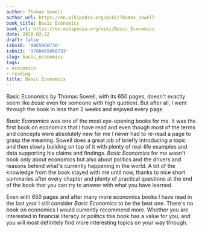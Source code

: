 ```yaml
---
author: Thomas Sowell
author_url: https://en.wikipedia.org/wiki/Thomas_Sowell
book_title: Basic Economics
book_url: https://en.wikipedia.org/wiki/Basic_Economics
date: 2020-02-22
draft: false
isbn10: '0465060730'
isbn13: '9780465060733'
slug: basic_economics
tags:
- economics
- reading
title: Basic Economics
---
```


Basic Economics by Thomas Sowell, with its 650 pages, doesn't exactly seem like
_basic_ even for someone with high quotient. But after all, I went through the
book in less than 2 weeks and enjoyed every page.

_Basic Economics_ was one of the most eye-opening books for me. It was the first
book on economics that I have read and even though most of the terms and concepts were
absolutely new for me I never had to re-read a page to grasp the meaning.
Sowell does a great job of briefly introducing a topic and then slowly building on
top of it with plenty of real-life examples and data supporting his claims and
findings. _Basic Economics_ for me wasn't book only about economics but also
about politics and the drivers and reasons behind what's currently happening
in the world. A lot of the knowledge from the book stayed with me until now, thanks
to nice short summaries after every chapter and plenty of practical questions at the end
of the book that you can try to answer with what you have learned.

Even with 650 pages and after many more economics books I have read in the last year
I still consider _Basic Economics_ to be the best one.
There's no book on economics I would currently recommend more.
Whether you are interested in financial literacy or politics this book has a value
for you, and you will most definitely find more interesting topics on your way through.

